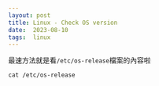 ```yaml
---
layout: post
title: Linux - Check OS version
date:  2023-08-10
tags:  linux
---
```

最速方法就是看`/etc/os-release`檔案的內容啦
``` shell
cat /etc/os-release
```